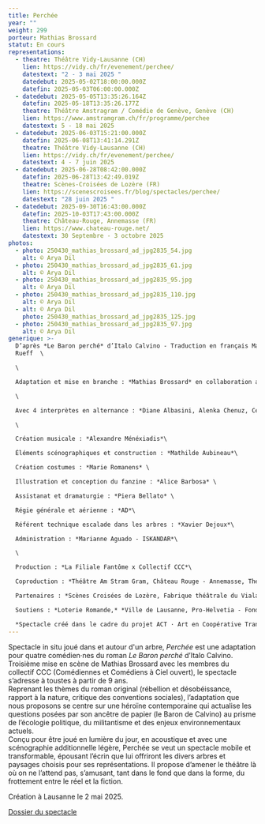 ```yaml
---
title: Perchée
year: ""
weight: 299
porteur: Mathias Brossard
statut: En cours
representations:
  - theatre: Théâtre Vidy-Lausanne (CH)
    lien: https://vidy.ch/fr/evenement/perchee/
    datestext: "2 - 3 mai 2025 "
    datedebut: 2025-05-02T18:00:00.000Z
    datefin: 2025-05-03T06:00:00.000Z
  - datedebut: 2025-05-05T13:35:26.164Z
    datefin: 2025-05-18T13:35:26.177Z
    theatre: Théâtre Amstragram / Comédie de Genève, Genève (CH)
    lien: https://www.amstramgram.ch/fr/programme/perchee
    datestext: 5 - 18 mai 2025
  - datedebut: 2025-06-03T15:21:00.000Z
    datefin: 2025-06-08T13:41:14.291Z
    theatre: Théâtre Vidy-Lausanne (CH)
    lien: https://vidy.ch/fr/evenement/perchee/
    datestext: 4 - 7 juin 2025
  - datedebut: 2025-06-28T08:42:00.000Z
    datefin: 2025-06-28T13:42:49.019Z
    theatre: Scènes-Croisées de Lozère (FR)
    lien: https://scenescroisees.fr/blog/spectacles/perchee/
    datestext: "28 juin 2025 "
  - datedebut: 2025-09-30T16:43:00.000Z
    datefin: 2025-10-03T17:43:00.000Z
    theatre: Château-Rouge, Annemasse (FR)
    lien: https://www.chateau-rouge.net/
    datestext: 30 Septembre - 3 octobre 2025
photos:
  - photo: 250430_mathias_brossard_ad_jpg2835_54.jpg
    alt: © Arya Dil
  - photo: 250430_mathias_brossard_ad_jpg2835_61.jpg
    alt: © Arya Dil
  - photo: 250430_mathias_brossard_ad_jpg2835_95.jpg
    alt: © Arya Dil
  - photo: 250430_mathias_brossard_ad_jpg2835_110.jpg
    alt: © Arya Dil
  - alt: © Arya Dil
    photo: 250430_mathias_brossard_ad_jpg2835_125.jpg
  - photo: 250430_mathias_brossard_ad_jpg2835_97.jpg
    alt: © Arya Dil
generique: >-
  D’après *Le Baron perché* d’Italo Calvino - Traduction en français Martin
  Rueff  \

  \

  Adaptation et mise en branche : *Mathias Brossard* en collaboration avec les interprètes\

  \

  Avec 4 interprètes en alternance : *Diane Albasini, Alenka Chenuz, Cécile Goussard, Magali Heu, Arnaud Huguenin, Jean-Louis Johannides, Lara Khattabi, Jonas Lambelet, Loïc Le Manac’h, Chloë Lombard, Mélina Martin, Margot Van Hove*\

  \

  Création musicale : *Alexandre Ménéxiadis*\

  Éléments scénographiques et construction : *Mathilde Aubineau*\

  Création costumes : *Marie Romanens* \

  Illustration et conception du fanzine : *Alice Barbosa* \

  Assistanat et dramaturgie : *Piera Bellato* \

  Régie générale et aérienne : *AD*\

  Référent technique escalade dans les arbres : *Xavier Dejoux*\

  Administration : *Marianne Aguado - ISKANDAR*\

  \

  Production : *La Filiale Fantôme x Collectif CCC*\

  Coproduction : *Théâtre Am Stram Gram, Château Rouge - Annemasse, Théâtre Vidy-Lausanne, Comédie de Genève* \

  Partenaires : *Scènes Croisées de Lozère, Fabrique théâtrale du Viala*\

  Soutiens : *Loterie Romande,* *Ville de Lausanne, Pro-Helvetia - Fondation suisse pour la culture, Fondation Caris, Fondation Ernst Göhner, Fondation Leenaards, Canton de Vaud, Fondation SIS, Pour-cent culturel Migros (en cours)*\

  *Spectacle créé dans le cadre du projet ACT · Art en Coopérative Transfrontalière, soutenu par le programme [Interreg France – Suisse](https://www.interreg-francesuisse.eu/)*
---
```

<!--StartFragment-->

Spectacle in situ joué dans et autour d'un arbre, *Perchée* est une adaptation pour quatre comédien·nes du roman *Le Baron perché* d’Italo Calvino. Troisième mise en scène de Mathias Brossard avec les membres du collectif CCC (Comédiennes et Comédiens à Ciel ouvert), le spectacle s’adresse à toustes à partir de 9 ans. \
Reprenant les thèmes du roman original (rébellion et désobéissance, rapport à la nature, critique des conventions sociales), l’adaptation que nous proposons se centre sur une héroïne contemporaine qui actualise les questions posées par son ancêtre de papier (le Baron de Calvino) au prisme de l’écologie politique, du militantisme et des enjeux environnementaux actuels.\
Conçu pour être joué en lumière du jour, en acoustique et avec une scénographie additionnelle légère, Perchée se veut un spectacle mobile et transformable, épousant l’écrin que lui offriront les divers arbres et paysages choisis pour ses représentations. Il propose d’amener le théâtre là où on ne l’attend pas, s’amusant, tant dans le fond que dans la forme, du frottement entre le réel et la fiction.

Création à Lausanne le 2 mai 2025.

[Dossier du spectacle](static/media/2_dossier-spectacle-_perchée-fr-.pdf)
